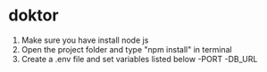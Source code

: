 # doktor

1. Make sure you have install node js
2. Open the project folder and type "npm install" in terminal
3. Create a .env file and set variables listed below
-PORT
-DB_URL
